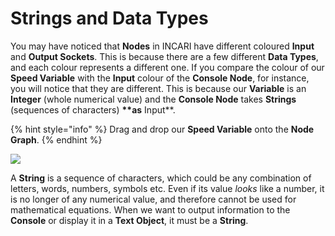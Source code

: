 # Strings and Data Types

You may have noticed that **Nodes** in INCARI have different coloured **Input** and **Output Sockets**. This is because there are a few different **Data Types**, and each colour represents a different one. If you compare the colour of our **Speed Variable** with the **Input** colour of the **Console Node**, for instance, you will notice that they are different. This is because our **Variable** is an **Integer** \(whole numerical value\) and the **Console Node** takes **Strings** \(sequences of characters\) **\*\*as** Input\*\*.

{% hint style="info" %}
Drag and drop our **Speed Variable** onto the **Node Graph**.
{% endhint %}

![](../../.gitbook/assets/addingspeedvariable%20%281%29.gif)

A **String** is a sequence of characters, which could be any combination of letters, words, numbers, symbols etc. Even if its value _looks_ like a number, it is no longer of any numerical value, and therefore cannot be used for mathematical equations. When we want to output information to the **Console** or display it in a **Text Object**, it must be a **String**.

